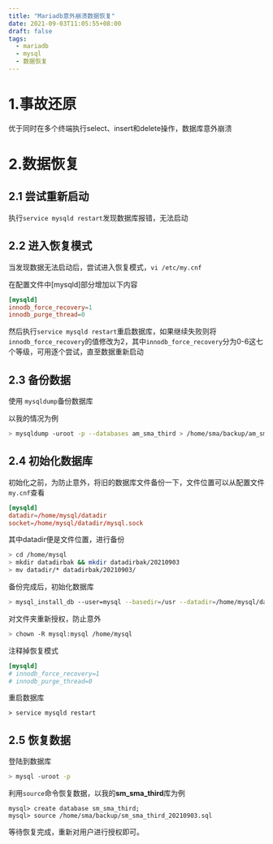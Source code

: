 ```yaml
---
title: "Mariadb意外崩溃数据恢复"
date: 2021-09-03T11:05:55+08:00
draft: false
tags:
  - mariadb
  - mysql
  - 数据恢复
---
```




# 1.事故还原

优于同时在多个终端执行select、insert和delete操作，数据库意外崩溃



# 2.数据恢复

## 2.1 尝试重新启动

执行`service mysqld restart`发现数据库报错，无法启动

## 2.2 进入恢复模式

当发现数据无法启动后，尝试进入恢复模式，`vi /etc/my.cnf`

在配置文件中[mysqld]部分增加以下内容

```cnf
[mysqld]
innodb_force_recovery=1
innodb_purge_thread=0
```

然后执行`service mysqld restart`重启数据库，如果继续失败则将`innodb_force_recovery`的值修改为2，其中`innodb_force_recovery`分为0-6这七个等级，可用逐个尝试，直至数据重新启动

## 2.3 备份数据

使用 `mysqldump`备份数据库

以我的情况为例

```sh
> mysqldump -uroot -p --databases am_sma_third > /home/sma/backup/am_sma_third_20210903.sql
```

## 2.4 初始化数据库

初始化之前，为防止意外，将旧的数据库文件备份一下，文件位置可以从配置文件`my.cnf`查看

```cnf
[mysqld]
datadir=/home/mysql/datadir
socket=/home/mysql/datadir/mysql.sock
```

其中datadir便是文件位置，进行备份

```sh
> cd /home/mysql
> mkdir datadirbak && mkdir datadirbak/20210903
> mv datadir/* datadirbak/20210903/
```

备份完成后，初始化数据库

```sh
> mysql_install_db --user=mysql --basedir=/usr --datadir=/home/mysql/datadir/
```

对文件夹重新授权，防止意外

```sh
> chown -R mysql:mysql /home/mysql 
```

注释掉恢复模式

```cnf
[mysqld]
# innodb_force_recovery=1
# innodb_purge_thread=0
```

重启数据库

```
> service mysqld restart
```

## 2.5 恢复数据

登陆到数据库

```sh
> mysql -uroot -p
```

利用`source`命令恢复数据，以我的**sm_sma_third**库为例

```mysql
mysql> create database sm_sma_third;
mysql> source /home/sma/backup/sm_sma_third_20210903.sql
```

等待恢复完成，重新对用户进行授权即可。